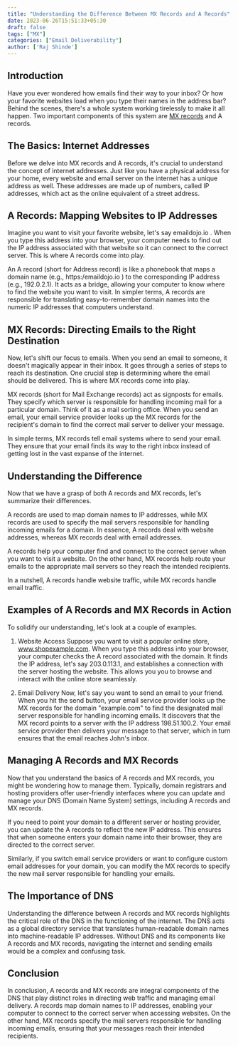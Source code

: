 ```yaml
---
title: "Understanding the Difference Between MX Records and A Records"
date: 2023-06-26T15:51:33+05:30
draft: false
tags: ["MX"]
categories: ["Email Deliverability"]
author: ['Raj Shinde']
---
```


## Introduction

Have you ever wondered how emails find their way to your inbox? Or how your favorite websites load when you type their names in the address bar? Behind the scenes, there's a whole system working tirelessly to make it all happen. Two important components of this system are [MX records](https://emaildojo.io/mx-record-lookup) and A records.

## The Basics: Internet Addresses

Before we delve into MX records and A records, it's crucial to understand the concept of internet addresses. Just like you have a physical address for your home, every website and email server on the internet has a unique address as well. These addresses are made up of numbers, called IP addresses, which act as the online equivalent of a street address.

## A Records: Mapping Websites to IP Addresses

Imagine you want to visit your favorite website, let's say emaildojo.io . When you type this address into your browser, your computer needs to find out the IP address associated with that website so it can connect to the correct server. This is where A records come into play.

An A record (short for Address record) is like a phonebook that maps a domain name (e.g., https:/emaildojo.io ) to the corresponding IP address (e.g., 192.0.2.1). It acts as a bridge, allowing your computer to know where to find the website you want to visit. In simpler terms, A records are responsible for translating easy-to-remember domain names into the numeric IP addresses that computers understand.

## MX Records: Directing Emails to the Right Destination

Now, let's shift our focus to emails. When you send an email to someone, it doesn't magically appear in their inbox. It goes through a series of steps to reach its destination. One crucial step is determining where the email should be delivered. This is where MX records come into play.

MX records (short for Mail Exchange records) act as signposts for emails. They specify which server is responsible for handling incoming mail for a particular domain. Think of it as a mail sorting office. When you send an email, your email service provider looks up the MX records for the recipient's domain to find the correct mail server to deliver your message.

In simple terms, MX records tell email systems where to send your email. They ensure that your email finds its way to the right inbox instead of getting lost in the vast expanse of the internet.

## Understanding the Difference

Now that we have a grasp of both A records and MX records, let's summarize their differences.

A records are used to map domain names to IP addresses, while MX records are used to specify the mail servers responsible for handling incoming emails for a domain. In essence, A records deal with website addresses, whereas MX records deal with email addresses.

A records help your computer find and connect to the correct server when you want to visit a website. On the other hand, MX records help route your emails to the appropriate mail servers so they reach the intended recipients.

In a nutshell, A records handle website traffic, while MX records handle email traffic.

## Examples of A Records and MX Records in Action

To solidify our understanding, let's look at a couple of examples.

1. Website Access
Suppose you want to visit a popular online store, www.shopexample.com. When you type this address into your browser, your computer checks the A record associated with the domain. It finds the IP address, let's say 203.0.113.1, and establishes a connection with the server hosting the website. This allows you you to browse and interact with the online store seamlessly.

2. Email Delivery
Now, let's say you want to send an email to your friend. When you hit the send button, your email service provider looks up the MX records for the domain "example.com" to find the designated mail server responsible for handling incoming emails. It discovers that the MX record points to a server with the IP address 198.51.100.2. Your email service provider then delivers your message to that server, which in turn ensures that the email reaches John's inbox.

## Managing A Records and MX Records

Now that you understand the basics of A records and MX records, you might be wondering how to manage them. Typically, domain registrars and hosting providers offer user-friendly interfaces where you can update and manage your DNS (Domain Name System) settings, including A records and MX records.

If you need to point your domain to a different server or hosting provider, you can update the A records to reflect the new IP address. This ensures that when someone enters your domain name into their browser, they are directed to the correct server.

Similarly, if you switch email service providers or want to configure custom email addresses for your domain, you can modify the MX records to specify the new mail server responsible for handling your emails.

## The Importance of DNS

Understanding the difference between A records and MX records highlights the critical role of the DNS in the functioning of the internet. The DNS acts as a global directory service that translates human-readable domain names into machine-readable IP addresses. Without DNS and its components like A records and MX records, navigating the internet and sending emails would be a complex and confusing task.

## Conclusion

In conclusion, A records and MX records are integral components of the DNS that play distinct roles in directing web traffic and managing email delivery. A records map domain names to IP addresses, enabling your computer to connect to the correct server when accessing websites. On the other hand, MX records specify the mail servers responsible for handling incoming emails, ensuring that your messages reach their intended recipients.
